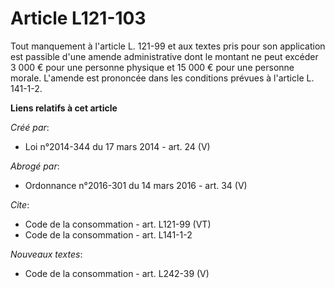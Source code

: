# Article L121-103

Tout manquement à l'article L. 121-99 et aux textes pris pour son application est passible d'une amende administrative dont
le montant ne peut excéder 3 000 € pour une personne physique et 15 000 € pour une personne morale. L'amende est prononcée
dans les conditions prévues à l'article L. 141-1-2.

**Liens relatifs à cet article**

_Créé par_:

  - Loi n°2014-344 du 17 mars 2014 - art. 24 (V)

_Abrogé par_:

  - Ordonnance n°2016-301 du 14 mars 2016 - art. 34 (V)

_Cite_:

  - Code de la consommation - art. L121-99 (VT)
  - Code de la consommation - art. L141-1-2

_Nouveaux textes_:

  - Code de la consommation - art. L242-39 (V)
